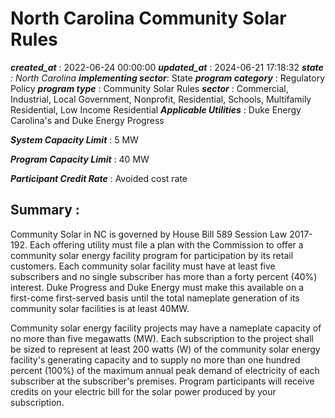 # North Carolina Community Solar Rules 
 ***created_at*** : 2022-06-24 00:00:00 
 ***updated_at*** : 2024-06-21 17:18:32 
 ***state** : North Carolina 
 **implementing sector***: State 
 ***program category*** : Regulatory Policy 
 ***program type*** : Community Solar Rules 
 ***sector*** : Commercial, Industrial, Local Government, Nonprofit, Residential, Schools, Multifamily Residential, Low Income Residential 
 ***Applicable Utilities*** : Duke Energy Carolina's and Duke Energy Progress

 
 ***System Capacity Limit*** : 5 MW

 
 ***Program Capacity Limit*** : 40 MW

 
 ***Participant Credit Rate*** : Avoided cost rate

 
 ## Summary : 
 Community Solar in NC is governed by House Bill 589 Session Law 2017-192. Each
offering utility must file a plan with the Commission to offer a community
solar energy facility program for participation by its retail customers. Each
community solar facility must have at least five subscribers and no single
subscriber has more than a forty percent (40%) interest. Duke Progress and
Duke Energy must make this available on a first-come first-served basis until
the total nameplate generation of its community solar facilities is at least
40MW.  

Community solar energy facility projects may have a nameplate capacity of no
more than five megawatts (MW). Each subscription to the project shall be sized
to represent at least 200 watts (W) of the community solar energy facility's
generating capacity and to supply no more than one hundred percent (100%) of
the maximum annual peak demand of electricity of each subscriber at the
subscriber's premises. Program participants will receive credits on your
electric bill for the solar power produced by your subscription.  

 
 